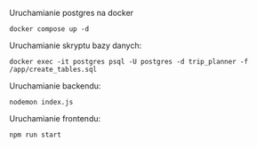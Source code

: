 Uruchamianie postgres na docker

`docker compose up -d`

Uruchamianie skryptu bazy danych:

`docker exec -it postgres psql -U postgres -d trip_planner -f /app/create_tables.sql`

Uruchamianie backendu:

`nodemon index.js`

Uruchamianie frontendu:

`npm run start`
